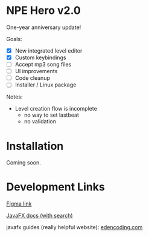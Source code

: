 # NPE Hero v2.0
One-year anniversary update!

Goals:
- [x] New integrated level editor
- [X] Custom keybindings
- [ ] Accept mp3 song files
- [ ] UI improvements
- [ ] Code cleanup
- [ ] Installer / Linux package

Notes:
- Level creation flow is incomplete
  - no way to set lastbeat
  - no validation

# Installation
Coming soon.

# Development Links

[Figma link](https://www.figma.com/file/dpeMlWStSWrVHfLd0Uohws/Untitled?node-id=0%3A1&t=PVQi61Ig3AWtWNMm-1)

[JavaFX docs (with search)](https://openjfx.io/javadoc/15)

javafx guides (really helpful website):
[edencoding.com](https://edencoding.com/javafx-layouts/)
